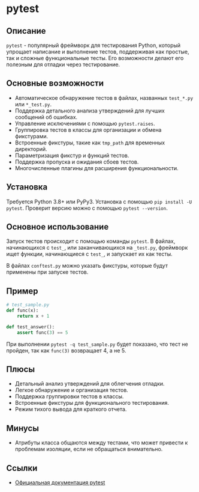 # pytest

## Описание
`pytest` - популярный фреймворк для тестирования Python, который упрощает написание и выполнение тестов, поддерживая как простые, так и сложные функциональные тесты. Его возможности делают его полезным для отладки через тестирование.

## Основные возможности
- Автоматическое обнаружение тестов в файлах, названных `test_*.py` или `*_test.py`.
- Поддержка детального анализа утверждений для лучших сообщений об ошибках.
- Управление исключениями с помощью `pytest.raises`.
- Группировка тестов в классы для организации и обмена фикстурами.
- Встроенные фикстуры, такие как `tmp_path` для временных директорий.
- Параметризация фикстур и функций тестов.
- Поддержка пропуска и ожидания сбоев тестов.
- Многочисленные плагины для расширения функциональности.

## Установка
Требуется Python 3.8+ или PyPy3. Установка с помощью `pip install -U pytest`. Проверит версию можно с помощью `pytest --version`.

## Основное использование
Запуск тестов происходит с помощью команды `pytest`. В файлах, начинающихся с `test_`, или заканчивающихся на `_test.py`, фреймворк ищет функции, начинающиеся с `test_`, и запускает их как тесты. 

В файлах `conftest.py` можно указать фикстуры, которые будут применены при запуске тестов.

## Пример
```python
# test_sample.py
def func(x):
    return x + 1

def test_answer():
    assert func(3) == 5
```
При выполнении `pytest -q test_sample.py` будет показано, что тест не пройден, так как `func(3)` возвращает 4, а не 5.

## Плюсы
- Детальный анализ утверждений для облегчения отладки.
- Легкое обнаружение и организация тестов.
- Поддержка группировки тестов в классы.
- Встроенные фикстуры для функционального тестирования.
- Режим тихого вывода для краткого отчета.

## Минусы
- Атрибуты класса общаются между тестами, что может привести к проблемам изоляции, если не обращаться внимательно.

## Ссылки
- [Официальная документация pytest](https://docs.pytest.org/en/stable/)